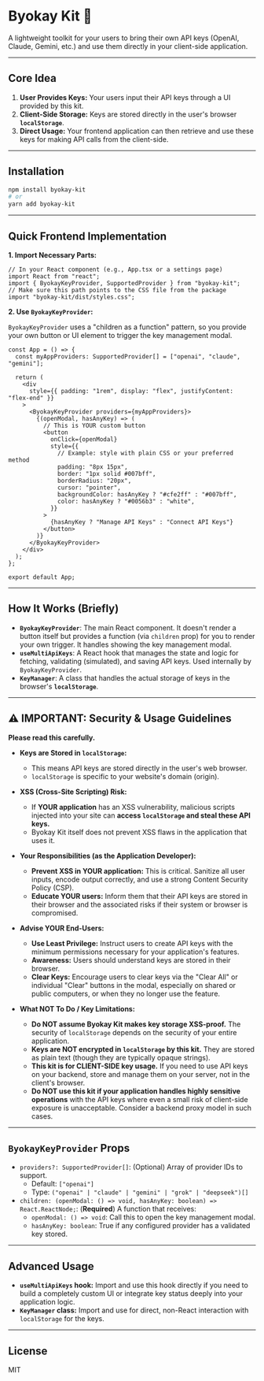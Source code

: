 # Byokay Kit 🔑

A lightweight toolkit for your users to bring their own API keys (OpenAI, Claude, Gemini, etc.) and use them directly in your client-side application.

---

## Core Idea

1.  **User Provides Keys:** Your users input their API keys through a UI provided by this kit.
2.  **Client-Side Storage:** Keys are stored directly in the user's browser **`localStorage`**.
3.  **Direct Usage:** Your frontend application can then retrieve and use these keys for making API calls from the client-side.

---

## Installation

```bash
npm install byokay-kit
# or
yarn add byokay-kit
```

---

## Quick Frontend Implementation

**1. Import Necessary Parts:**

```tsx
// In your React component (e.g., App.tsx or a settings page)
import React from "react";
import { ByokayKeyProvider, SupportedProvider } from "byokay-kit";
// Make sure this path points to the CSS file from the package
import "byokay-kit/dist/styles.css";
```

**2. Use `ByokayKeyProvider`:**

`ByokayKeyProvider` uses a "children as a function" pattern, so you provide your own button or UI element to trigger the key management modal.

```tsx
const App = () => {
  const myAppProviders: SupportedProvider[] = ["openai", "claude", "gemini"];

  return (
    <div
      style={{ padding: "1rem", display: "flex", justifyContent: "flex-end" }}
    >
      <ByokayKeyProvider providers={myAppProviders}>
        {(openModal, hasAnyKey) => (
          // This is YOUR custom button
          <button
            onClick={openModal}
            style={{
              // Example: style with plain CSS or your preferred method
              padding: "8px 15px",
              border: "1px solid #007bff",
              borderRadius: "20px",
              cursor: "pointer",
              backgroundColor: hasAnyKey ? "#cfe2ff" : "#007bff",
              color: hasAnyKey ? "#0056b3" : "white",
            }}
          >
            {hasAnyKey ? "Manage API Keys" : "Connect API Keys"}
          </button>
        )}
      </ByokayKeyProvider>
    </div>
  );
};

export default App;
```

---

## How It Works (Briefly)

- **`ByokayKeyProvider`**: The main React component. It doesn't render a button itself but provides a function (via `children` prop) for you to render your own trigger. It handles showing the key management modal.
- **`useMultiApiKeys`**: A React hook that manages the state and logic for fetching, validating (simulated), and saving API keys. Used internally by `ByokayKeyProvider`.
- **`KeyManager`**: A class that handles the actual storage of keys in the browser's **`localStorage`**.

---

## ⚠️ IMPORTANT: Security & Usage Guidelines

**Please read this carefully.**

- **Keys are Stored in `localStorage`:**

  - This means API keys are stored directly in the user's web browser.
  - `localStorage` is specific to your website's domain (origin).

- **XSS (Cross-Site Scripting) Risk:**

  - If **YOUR application** has an XSS vulnerability, malicious scripts injected into your site can **access `localStorage` and steal these API keys.**
  - Byokay Kit itself does not prevent XSS flaws in the application that uses it.

- **Your Responsibilities (as the Application Developer):**

  - **Prevent XSS in YOUR application:** This is critical. Sanitize all user inputs, encode output correctly, and use a strong Content Security Policy (CSP).
  - **Educate YOUR users:** Inform them that their API keys are stored in their browser and the associated risks if their system or browser is compromised.

- **Advise YOUR End-Users:**

  - **Use Least Privilege:** Instruct users to create API keys with the minimum permissions necessary for your application's features.
  - **Awareness:** Users should understand keys are stored in their browser.
  - **Clear Keys:** Encourage users to clear keys via the "Clear All" or individual "Clear" buttons in the modal, especially on shared or public computers, or when they no longer use the feature.

- **What NOT To Do / Key Limitations:**
  - **Do NOT assume Byokay Kit makes key storage XSS-proof.** The security of `localStorage` depends on the security of your entire application.
  - **Keys are NOT encrypted in `localStorage` by this kit.** They are stored as plain text (though they are typically opaque strings).
  - **This kit is for CLIENT-SIDE key usage.** If you need to use API keys on your backend, store and manage them on your server, not in the client's browser.
  - **Do NOT use this kit if your application handles highly sensitive operations** with the API keys where even a small risk of client-side exposure is unacceptable. Consider a backend proxy model in such cases.

---

## `ByokayKeyProvider` Props

- `providers?: SupportedProvider[]`: (Optional) Array of provider IDs to support.
  - Default: `["openai"]`
  - Type: `("openai" | "claude" | "gemini" | "grok" | "deepseek")[]`
- `children: (openModal: () => void, hasAnyKey: boolean) => React.ReactNode;`: (**Required**) A function that receives:
  - `openModal: () => void`: Call this to open the key management modal.
  - `hasAnyKey: boolean`: True if any configured provider has a validated key stored.

---

## Advanced Usage

- **`useMultiApiKeys` hook:** Import and use this hook directly if you need to build a completely custom UI or integrate key status deeply into your application logic.
- **`KeyManager` class:** Import and use for direct, non-React interaction with `localStorage` for the keys.

---

## License

MIT
